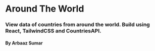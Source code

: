 # Around The World

### View data of countries from around the world. Build using React, TailwindCSS and CountriesAPI.

#### By Arbaaz Sumar
